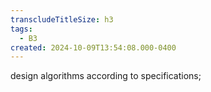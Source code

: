 ```yaml
---
transcludeTitleSize: h3
tags:
  - B3
created: 2024-10-09T13:54:08.000-0400
---
```

design algorithms according to specifications;